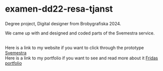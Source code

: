 # examen-dd22-resa-tjanst
###
Degree project, Digital designer from Brobygrafiska 2024.</br>

We came up with and designed and coded parts of the Svemestra service. </br>

</br>Here is a link to my website if you want to click through the prototype [Svemestra](https://fridahenriksen.com/examen-dd22-svemestra-main/) </br>
Here is a link to my portfolio if you want to see and read more about it [Fridas portfolio](https://fridahenriksen1741e.myportfolio.com/svemestra)

